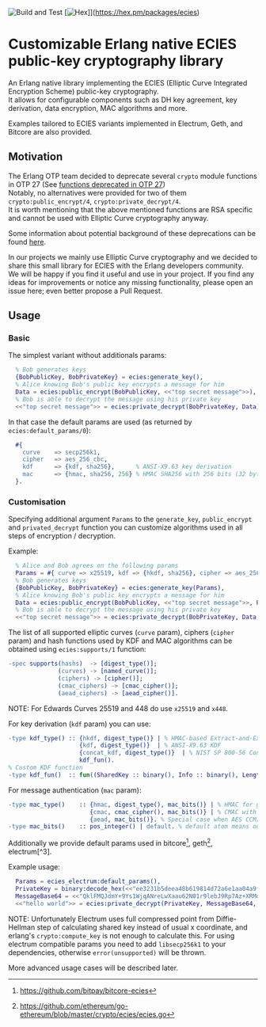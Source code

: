 ![Build and Test](https://github.com/simplito/ecies-erl/actions/workflows/erlang.yml/badge.svg)
[![Hex](https://img.shields.io/hexpm/v/ecies.svg)]](https://hex.pm/packages/ecies)

Customizable Erlang native ECIES public-key cryptography library
================================================================

An Erlang native library implementing the ECIES (Elliptic Curve Integrated Encryption Scheme) public-key cryptography.  
It allows for configurable components such as DH key agreement, key derivation, data encryption, MAC algorithms and more.

Examples tailored to ECIES variants implemented in Electrum, Geth, and Bitcore are also provided.

Motivation
----------

The Erlang OTP team decided to deprecate several `crypto` module functions in OTP 27 (See [functions deprecated in OTP 27](https://www.erlang.org/doc/deprecations.html#functions-deprecated-in-otp-27))  
Notably, no alternatives were provided for two of them `crypto:public_encrypt/4`, `crypto:private_decrypt/4`.   
It is worth mentioning that the above mentioned functions are RSA specific and cannot be used with Elliptic Curve cryptography anyway. 

Some information about potential background of these deprecations can be found [here](https://erlangforums.com/t/security-working-group-minutes/3451/6).

In our projects we mainly use Elliptic Curve cryptography and we decided to share this small library for ECIES with the Erlang developers community.  
We will be happy if you find it useful and use in your project. If you find any ideas for improvements or notice any missing functionality, please open an issue here; even better propose a Pull Request.

Usage
-----

### Basic

The simplest variant without additionals params:

```erlang
  % Bob generates keys
  {BobPublicKey, BobPrivateKey} = ecies:generate_key(),
  % Alice knowing Bob's public key encrypts a message for him
  Data = ecies:public_encrypt(BobPublicKey, <<"top secret message">>),
  % Bob is able to decrypt the message using his private key
  <<"top secret message">> = ecies:private_decrypt(BobPrivateKey, Data).
```

In that case the default params are used (as returned by `ecies:default_params/0`):
```erlang
  #{
    curve    => secp256k1,
    cipher   => aes_256_cbc,
    kdf      => {kdf, sha256},      % ANSI-X9.63 key derivation
    mac      => {hmac, sha256, 256} % HMAC SHA256 with 256 bits (32 bytes) output
  }.
```

### Customisation

Specifying additional argument `Params` to the `generate_key`, `public_encrypt` and `privated_decrypt` function you can
customize algorithms used in all steps of encryption / decryption.

Example:
```erlang
  % Alice and Bob agrees on the following params
  Params = #{ curve => x25519, kdf => {hkdf, sha256}, cipher => aes_256_ctr, mac => {hmac, sha256, 96} },
  % Bob generates keys
  {BobPublicKey, BobPrivateKey} = ecies:generate_key(Params),
  % Alice knowing Bob's public key encrypts a message for him
  Data = ecies:public_encrypt(BobPublicKey, <<"top secret message">>, Params),
  % Bob is able to decrypt the message using his private key
  <<"top secret message">> = ecies:private_decrypt(BobPrivateKey, Data, Params).
```

The list of all supported elliptic curves (`curve` param), ciphers (`cipher` param) and hash functions used by KDF and MAC 
algorithms can be obtained using `ecies:supports/1` function:

```erlang
-spec supports(hashs)  -> [digest_type()];
              (curves) -> [named_curve()];
              (ciphers) -> [cipher()];
              (cmac_ciphers) -> [cmac_cipher()];
              (aead_ciphers) -> [aead_cipher()].
```
NOTE: For Edwards Curves 25519 and 448 do use `x25519` and `x448`.

For key derivation (`kdf` param) you can use:
```erlang
-type kdf_type() :: {hkdf, digest_type()} | % HMAC-based Extract-and-Expand Key Derivation Function (HKDF)
                    {kdf, digest_type()}  | % ANSI-X9.63 KDF
                    {concat_kdf, digest_type()}  | % NIST SP 800-56 Concatenation Key Derivation Function (see section 5.8.1).
                    kdf_fun().
% Custom KDF function
-type kdf_fun()  :: fun((SharedKey :: binary(), Info :: binary(), Length :: pos_integer()) -> Result :: binary()).
```

For message authentication (`mac` param):
```erlang
-type mac_type()    :: {hmac, digest_type(), mac_bits()} | % HMAC for given digest function with specified output bits
                       {cmac, cmac_cipher(), mac_bits()} | % CMAC with AES-*-CBC cipher and given output bits
                       {aead, mac_bits()}. % Special case when AES CCM/GCM ciphers are used to just specify tag output bits 
-type mac_bits()    :: pos_integer() | default. % default atom means output size equal to given mac key length
```

Additionally we provide default params used in bitcore[^1], geth[^2], electrum[^3].

Example usage:
```erlang
  Params = ecies_electrum:default_params(),
  PrivateKey = binary:decode_hex(<<"ee3231b5deea48b619814d72a6e1aa04a9f521df281afad5ada89f5393941b1c">>),
  MessageBase64 = <<"QklFMQJdmY+9Ys1WjqANreLwXaau62N01r9lebJ9Rp7Az+XRMdNAVgg3J8EEVhni5gn2v+WOD59uDMDp0zY/xPT3IElReQo6XUCSMmgRgRtYl+TUEw==">>,
  <<"hello world">> = ecies:private_decrypt(PrivateKey, MessageBase64, Params).
```
NOTE: Unfortunately Electrum uses full compressed point from Diffie-Hellman step of calculating shared key instead
of usual x coordinate, and erlang's `crypto:compute_key` is not enough to calculate this. For using electrum compatible
params you need to add `libsecp256k1` to your dependencies, otherwise `error(unsupported)` will be thrown.

More advanced usage cases will be described later.

[^1]: https://github.com/bitpay/bitcore-ecies
[^2]: https://github.com/ethereum/go-ethereum/blob/master/crypto/ecies/ecies.go
